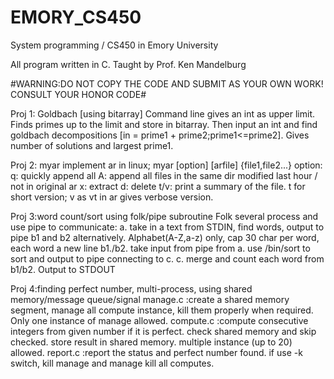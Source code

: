# EMORY_CS450

System programming / CS450 in Emory University

All program written in C.
Taught by Prof. Ken Mandelburg

#WARNING:DO NOT COPY THE CODE AND SUBMIT AS YOUR OWN WORK! CONSULT YOUR HONOR CODE#

Proj 1: Goldbach [using bitarray]
Command line gives an int as upper limit. Finds primes up to the limit and store in bitarray. Then input an int and find goldbach decompositions [in = prime1 + prime2;prime1<=prime2]. Gives number of solutions and largest prime1.

Proj 2: myar
implement ar in linux; myar [option] [arfile] {file1,file2...}
option:
q: quickly append all
A: append all files in the same dir modified last hour / not in original ar
x: extract
d: delete
t/v: print a summary of the file. t for short version; v as vt in ar gives verbose version.

Proj 3:word count/sort using folk/pipe subroutine
Folk several process and use pipe to communicate:
  a. take in a text from STDIN, find words, output to pipe b1 and b2 alternatively. Alphabet(A-Z,a-z) only, cap 30 char per word, each word a new line
  b1./b2. take input from pipe from a. use /bin/sort to sort and output to pipe connecting to c.
  c. merge and count each word from b1/b2. Output to STDOUT

Proj 4:finding perfect number, multi-process, using shared memory/message queue/signal
  manage.c  :create a shared memory segment, manage all compute instance, kill them properly when required. Only one instance of manage allowed.
  compute.c :compute consecutive integers from given number if it is perfect. check shared memory and skip checked. store result in shared memory. multiple instance (up to 20) allowed.
  report.c  :report the status and perfect number found. if use -k switch, kill manage and manage kill all computes.


